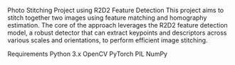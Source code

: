 Photo Stitching Project using R2D2 Feature Detection
This project aims to stitch together two images using feature matching and homography estimation. The core of the approach leverages the R2D2 feature detection model, a robust detector that can extract keypoints and descriptors across various scales and orientations, to perform efficient image stitching.

Requirements
Python 3.x
OpenCV
PyTorch
PIL
NumPy

